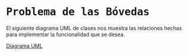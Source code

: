 # <samp>Problema de las Bóvedas</samp>

El siguiente diagrama UML de clases nos muestra las relaciones hechas para 
implementar la funcionalidad que se desea.

[Diagrama UML](./.github/classesUML.png)
